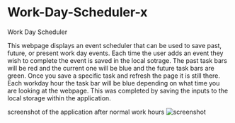 # Work-Day-Scheduler-x

Work Day Scheduler

This webpage displays an event scheduler that can be used to save past, future, or present work day events. Each time the user adds an event they wish to complete the event is saved in the local sotrage. The past task bars will be red and the current one will be blue and the future task bars are green. Once you save a specific task and refresh the page it is still there. Each workday hour the task bar will be blue depending on what time you are looking at the webpage. This was completed by saving the inputs to the local storage within the application.

screenshot of the application after normal work hours
<img src="/var/folders/6k/0p_nbmvx2b143q4dmydj0pvw0000gn/T/TemporaryItems/(A Document Being Saved By screencaptureui 2)/Screen Shot 2020-09-22 at 9.42.26 PM.png" alt="screenshot" >
